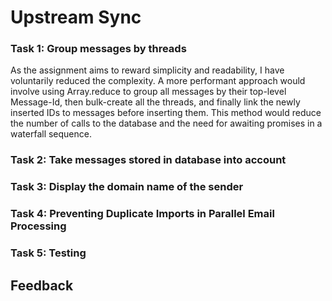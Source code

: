# Upstream Sync

### Task 1: Group messages by threads
As the assignment aims to reward simplicity and readability, I have voluntarily reduced the complexity. A more performant approach would involve using Array.reduce to group all messages by their top-level Message-Id, then bulk-create all the threads, and finally link the newly inserted IDs to messages before inserting them. This method would reduce the number of calls to the database and the need for awaiting promises in a waterfall sequence.

### Task 2: Take messages stored in database into account

### Task 3: Display the domain name of the sender


### Task 4: Preventing Duplicate Imports in Parallel Email Processing

### Task 5: Testing

## Feedback

